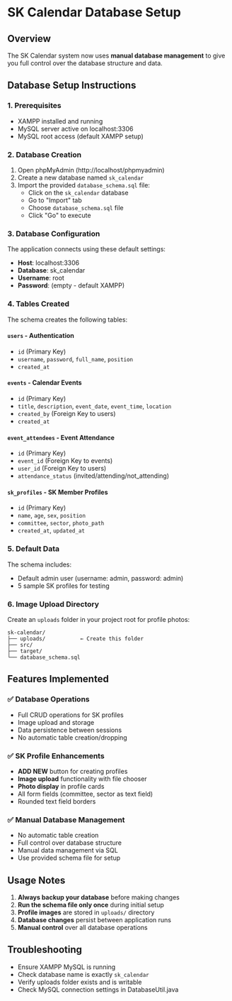 # SK Calendar Database Setup

## Overview
The SK Calendar system now uses **manual database management** to give you full control over the database structure and data.

## Database Setup Instructions

### 1. Prerequisites
- XAMPP installed and running
- MySQL server active on localhost:3306
- MySQL root access (default XAMPP setup)

### 2. Database Creation
1. Open phpMyAdmin (http://localhost/phpmyadmin)
2. Create a new database named `sk_calendar`
3. Import the provided `database_schema.sql` file:
   - Click on the `sk_calendar` database
   - Go to "Import" tab
   - Choose `database_schema.sql` file
   - Click "Go" to execute

### 3. Database Configuration
The application connects using these default settings:
- **Host**: localhost:3306
- **Database**: sk_calendar
- **Username**: root
- **Password**: (empty - default XAMPP)

### 4. Tables Created
The schema creates the following tables:

#### `users` - Authentication
- `id` (Primary Key)
- `username`, `password`, `full_name`, `position`
- `created_at`

#### `events` - Calendar Events
- `id` (Primary Key)
- `title`, `description`, `event_date`, `event_time`, `location`
- `created_by` (Foreign Key to users)
- `created_at`

#### `event_attendees` - Event Attendance
- `id` (Primary Key)
- `event_id` (Foreign Key to events)
- `user_id` (Foreign Key to users)
- `attendance_status` (invited/attending/not_attending)

#### `sk_profiles` - SK Member Profiles
- `id` (Primary Key)
- `name`, `age`, `sex`, `position`
- `committee`, `sector`, `photo_path`
- `created_at`, `updated_at`

### 5. Default Data
The schema includes:
- Default admin user (username: admin, password: admin)
- 5 sample SK profiles for testing

### 6. Image Upload Directory
Create an `uploads` folder in your project root for profile photos:
```
sk-calendar/
├── uploads/           ← Create this folder
├── src/
├── target/
└── database_schema.sql
```

## Features Implemented

### ✅ Database Operations
- Full CRUD operations for SK profiles
- Image upload and storage
- Data persistence between sessions
- No automatic table creation/dropping

### ✅ SK Profile Enhancements
- **ADD NEW** button for creating profiles
- **Image upload** functionality with file chooser
- **Photo display** in profile cards
- All form fields (committee, sector as text field)
- Rounded text field borders

### ✅ Manual Database Management
- No automatic table creation
- Full control over database structure
- Manual data management via SQL
- Use provided schema file for setup

## Usage Notes
1. **Always backup your database** before making changes
2. **Run the schema file only once** during initial setup
3. **Profile images** are stored in `uploads/` directory
4. **Database changes** persist between application runs
5. **Manual control** over all database operations

## Troubleshooting
- Ensure XAMPP MySQL is running
- Check database name is exactly `sk_calendar`
- Verify uploads folder exists and is writable
- Check MySQL connection settings in DatabaseUtil.java 